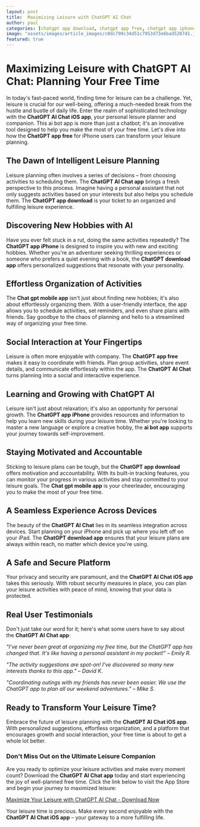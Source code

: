 ```yaml
---
layout: post
title:  Maximizing Leisure with ChatGPT AI Chat
author: paul
categories: [chatgpt app download, chatgpt app free, chatgpt app iphone, chat gpt mobile app, ai bot app, app gpt, chatgpt download app]
image: "assets/images/article_images/c0dc799c34d51c7953d73e6bad5207d1.jpg"
featured: true
---
```


# Maximizing Leisure with ChatGPT AI Chat: Planning Your Free Time

In today's fast-paced world, finding time for leisure can be a challenge. Yet, leisure is crucial for our well-being, offering a much-needed break from the hustle and bustle of daily life. Enter the realm of sophisticated technology with the **ChatGPT AI Chat iOS app**, your personal leisure planner and companion. This ai bot app is more than just a chatbot; it's an innovative tool designed to help you make the most of your free time. Let's dive into how the **ChatGPT app free** for iPhone users can transform your leisure planning.

## The Dawn of Intelligent Leisure Planning

Leisure planning often involves a series of decisions – from choosing activities to scheduling them. The **ChatGPT AI Chat app** brings a fresh perspective to this process. Imagine having a personal assistant that not only suggests activities based on your interests but also helps you schedule them. The **ChatGPT app download** is your ticket to an organized and fulfilling leisure experience.

## Discovering New Hobbies with AI

Have you ever felt stuck in a rut, doing the same activities repeatedly? The **ChatGPT app iPhone** is designed to inspire you with new and exciting hobbies. Whether you're an adventurer seeking thrilling experiences or someone who prefers a quiet evening with a book, the **ChatGPT download app** offers personalized suggestions that resonate with your personality.

## Effortless Organization of Activities

The **Chat gpt mobile app** isn't just about finding new hobbies; it's also about effortlessly organizing them. With a user-friendly interface, the app allows you to schedule activities, set reminders, and even share plans with friends. Say goodbye to the chaos of planning and hello to a streamlined way of organizing your free time.

## Social Interaction at Your Fingertips

Leisure is often more enjoyable with company. The **ChatGPT app free** makes it easy to coordinate with friends. Plan group activities, share event details, and communicate effortlessly within the app. The **ChatGPT AI Chat** turns planning into a social and interactive experience.

## Learning and Growing with ChatGPT AI

Leisure isn't just about relaxation; it's also an opportunity for personal growth. The **ChatGPT app iPhone** provides resources and information to help you learn new skills during your leisure time. Whether you're looking to master a new language or explore a creative hobby, the **ai bot app** supports your journey towards self-improvement.

## Staying Motivated and Accountable

Sticking to leisure plans can be tough, but the **ChatGPT app download** offers motivation and accountability. With its built-in tracking features, you can monitor your progress in various activities and stay committed to your leisure goals. The **Chat gpt mobile app** is your cheerleader, encouraging you to make the most of your free time.

## A Seamless Experience Across Devices

The beauty of the **ChatGPT AI Chat** lies in its seamless integration across devices. Start planning on your iPhone and pick up where you left off on your iPad. The **ChatGPT download app** ensures that your leisure plans are always within reach, no matter which device you're using.

## A Safe and Secure Platform

Your privacy and security are paramount, and the **ChatGPT AI Chat iOS app** takes this seriously. With robust security measures in place, you can plan your leisure activities with peace of mind, knowing that your data is protected.

## Real User Testimonials

Don't just take our word for it; here's what some users have to say about the **ChatGPT AI Chat app**:

*"I've never been great at organizing my free time, but the ChatGPT app has changed that. It's like having a personal assistant in my pocket!" – Emily R.*

*"The activity suggestions are spot-on! I've discovered so many new interests thanks to this app." – David K.*

*"Coordinating outings with my friends has never been easier. We use the ChatGPT app to plan all our weekend adventures." – Mike S.*

## Ready to Transform Your Leisure Time?

Embrace the future of leisure planning with the **ChatGPT AI Chat iOS app**. With personalized suggestions, effortless organization, and a platform that encourages growth and social interaction, your free time is about to get a whole lot better.

### Don't Miss Out on the Ultimate Leisure Companion

Are you ready to optimize your leisure activities and make every moment count? Download the **ChatGPT AI Chat app** today and start experiencing the joy of well-planned free time. Click the link below to visit the App Store and begin your journey to maximized leisure:

[Maximize Your Leisure with ChatGPT AI Chat - Download Now](https://apps.apple.com/us/app/ai-ask-chat-with-ai-bots/id6472484891)

Your leisure time is precious. Make every second enjoyable with the **ChatGPT AI Chat iOS app** – your gateway to a more fulfilling life.